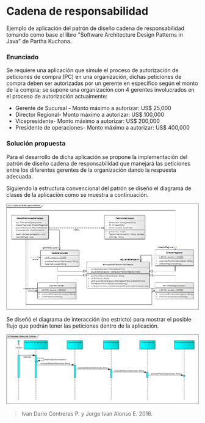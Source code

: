 # Cadena de responsabilidad

Ejemplo de aplicación del patrón de diseño cadena de responsabilidad tomando como base el libro "Software Architecture Design Patterns in Java" de Partha Kuchana.

### Enunciado

Se requiere una aplicación que simule el proceso de autorización de peticiones de compra (PC) en una organización, dichas peticiones de compra deben ser autorizadas por un gerente en específico según el monto de la compra; se supone una organización con 4 gerentes involucrados en el proceso de autorización actualmente:

* Gerente de Sucursal - Monto máximo a autorizar: US$ 25,000
* Director Regional- Monto máximo a autorizar: US$ 100,000
* Vicepresidente- Monto máximo a autorizar: US$ 200,000
* Presidente de operaciones- Monto máximo a autorizar: US$ 400,000

### Solución propuesta

Para el desarrollo de dicha aplicación se propone la implementación del patrón de diseño cadena de responsabilidad que manejará las peticiones entre los diferentes gerentes de la organización dando la respuesta adecuada.

Siguiendo la estructura convencional del patrón se diseñó el diagrama de clases de la aplicación como se muestra a continuación.

![Alt Diagrama de clases](imagenes/clases.jpg "Diagrama de clases")

Se diseñó el diagrama de interacción (no estricto) para mostrar el posible flujo que podrán tener las peticiones dentro de la aplicación.

![Alt Diagrama de interacción](imagenes/interaccion.jpg "Diagrama de interacción")


> Ivan Dario Contreras P. y Jorge Ivan Alonso E. 2016.